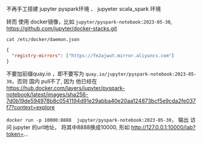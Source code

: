 
不再手工搭建 jupyter pyspark环境 、 jupyeter scala_spark 环境

转而 使用 docker镜像，比如 ```jupyter/pyspark-notebook:2023-05-30```, https://github.com/jupyter/docker-stacks.git 


```cat /etc/docker/daemon.json ```
```json
{
  "registry-mirrors": ["https://fe2ajwut.mirror.aliyuncs.com"]
}
```


不要加前缀quay.io ，即不要写为  ```quay.io/jupyter/pyspark-notebook:2023-05-30```，否则 国内 pull不了, 因为 他已经在  https://hub.docker.com/layers/jupyter/pyspark-notebook/latest/images/sha256-7d0b19de594978b8c0541194d91e29abba40e20aa124873bcf5e9cda2fe037f7?context=explore



```docker run -p 10000:8888  jupyter/pyspark-notebook:2023-05-30```，  输出 访问 jupyter 的url地址， 将其中8888换成10000, 形如  http://127.0.0.1:10000/lab?token=... 